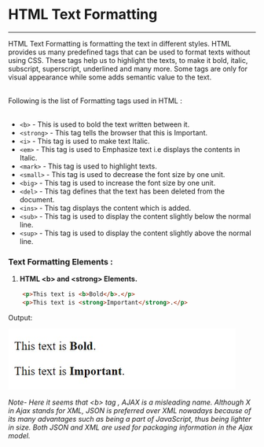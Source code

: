 # HTML Text Formatting
---

HTML Text Formatting is formatting the text in different styles. HTML provides us many predefined tags that can be used to format texts without using CSS. These tags help us to highlight the texts, to make it bold, italic, subscript, superscript, underlined and many more. Some tags are only for visual appearance while some adds semantic value to the text.

<br>
Following is the list of Formatting tags used in HTML :
<br><br>

* `<b>` - This is used to bold the text written between it.
* `<strong>` - This tag tells the browser that this is Important.
* `<i>` - This tag is used to make text Italic.
* `<em>` - This tag is used to Emphasize text i.e displays the contents in Italic.
* `<mark>` - This tag is used to highlight texts.
* `<small>` - This tag is used to decrease the font size by one unit.
* `<big>` -  This tag is used to increase the font size by one unit.
* `<del>` - This tag defines that the text has been deleted from the document.
* `<ins>` - This tag displays the content which is added.
* `<sub>` - This tag is used to display the content slightly below the normal line.
* `<sup>` - This tag is used to display the content slightly above the normal line.

### Text Formatting  Elements :
1. **HTML \<b> and \<strong> Elements.**

``` HTML
    <p>This text is <b>Bold</b>.</p>
    <p>This text is <strong>Important</strong>.</p>
```
Output:

![](bold.jpeg)

*Note- Here it seems that \<b> tag ,
 AJAX is a misleading name. Although X in Ajax stands for XML, JSON is preferred over XML nowadays because of its many advantages such as being a part of JavaScript, thus being lighter in size. Both JSON and XML are used for packaging information in the Ajax model.*